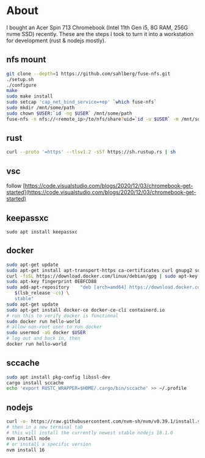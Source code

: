 # About
I bought an Acer Spin 713 Chromebook (Intel 11th Gen i5, 8G RAM, 256G nvme SSD) recently. These are the steps I took to turn it into a workstation for development (rust & nodejs mostly).

## nfs mount
```bash
git clone --depth=1 https://github.com/sahlberg/fuse-nfs.git
./setup.sh
./configure
make
sudo make install
sudo setcap 'cap_net_bind_service=+ep' `which fuse-nfs`
sudo mkdir /mnt/some/path
sudo chown $USER:`id -ng $USER` /mnt/some/path
fuse-nfs -n nfs://<remote_ip>/to/nfs/share?uid=`id -u $USER` -m /mnt/some/path
```

## rust
```bash
curl --proto '=https' --tlsv1.2 -sSf https://sh.rustup.rs | sh
```

## vsc
follow [https://code.visualstudio.com/blogs/2020/12/03/chromebook-get-started](https://code.visualstudio.com/blogs/2020/12/03/chromebook-get-started)



## keepassxc
```
sudo apt install keepassxc
```

## docker
```bash
sudo apt-get update
sudo apt-get install apt-transport-https ca-certificates curl gnupg2 software-properties-common
curl -fsSL https://download.docker.com/linux/debian/gpg | sudo apt-key add -
sudo apt-key fingerprint 0EBFCD88
sudo add-apt-repository    "deb [arch=amd64] https://download.docker.com/linux/debian \
   $(lsb_release -cs) \
   stable"
sudo apt-get update
sudo apt-get install docker-ce docker-ce-cli containerd.io
# run this to verify docker is functional
sudo docker run hello-world
# allow non-root user to run docker
sudo usermod -aG docker $USER
# log out and back in, then
docker run hello-world
```

## sccache
```bash
sudo apt install pkg-config libssl-dev
cargo install sccache
echo 'export RUSTC_WRAPPER=$HOME/.cargo/bin/sccache' >> ~/.profile
```

## nodejs
```bash
curl -o- https://raw.githubusercontent.com/nvm-sh/nvm/v0.39.1/install.sh | bash
# then in a new terminal tab
# this will install the currently newest stable nodejs 18.1.0
nvm install node
# or install a specific version
nvm install 16
```
